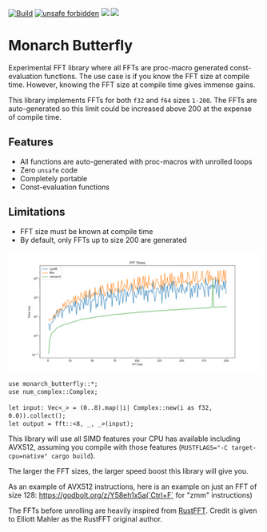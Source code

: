 [![Build](https://github.com/michaelciraci/Monarch-Butterfly/actions/workflows/rust.yml/badge.svg)](https://github.com/michaelciraci/Monarch-Butterfly/actions/workflows/rust.yml)
[![unsafe forbidden](https://img.shields.io/badge/unsafe-forbidden-success.svg)](https://github.com/rust-secure-code/safety-dance/)
[![](https://img.shields.io/crates/v/monarch-butterfly)](https://img.shields.io/crates/v/monarch-butterfly)
[![](https://docs.rs/monarch-butterfly/badge.svg)](https://docs.rs/monarch-butterfly/)

# Monarch Butterfly

Experimental FFT library where all FFTs are proc-macro generated const-evaluation functions. The use case is if you know the FFT size at compile time. However, knowing the FFT size at compile time gives immense gains.

This library implements FFTs for both `f32` and `f64` sizes `1-200`. The FFTs are auto-generated so this limit could be increased above 200 at the expense of compile time.

## Features

- All functions are auto-generated with proc-macros with unrolled loops
- Zero `unsafe` code
- Completely portable
- Const-evaluation functions

## Limitations

- FFT size must be known at compile time
- By default, only FFTs up to size 200 are generated

![log](assets/log_comparison.png)

```
use monarch_butterfly::*;
use num_complex::Complex;

let input: Vec<_> = (0..8).map(|i| Complex::new(i as f32, 0.0)).collect();
let output = fft::<8, _, _>(input);
```

This library will use all SIMD features your CPU has available including AVX512,
assuming you compile with those features (`RUSTFLAGS="-C target-cpu=native" cargo build`).

The larger the FFT sizes, the larger speed boost this library will give you.

As an example of AVX512 instructions, here is an example on just an FFT
of size 128: https://godbolt.org/z/Y58eh1x5a(`Ctrl+F` for "zmm" instructions)

The FFTs before unrolling are heavily inspired from [RustFFT](https://github.com/ejmahler/RustFFT).
Credit is given to Elliott Mahler as the RustFFT original author.
